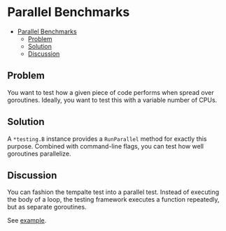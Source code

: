 # Parallel Benchmarks

- [Parallel Benchmarks](#parallel-benchmarks)
  - [Problem](#problem)
  - [Solution](#solution)
  - [Discussion](#discussion)

## Problem

You want to test how a given piece of code performs when spread over goroutines. Ideally, you want to test this with a variable number of CPUs.

## Solution

A `*testing.B` instance provides a `RunParallel` method for exactly this purpose. Combined with command-line flags, you can test how well goroutines parallelize.

## Discussion

You can fashion the tempalte test into a parallel test. Instead of executing the body of a loop, the testing framework executes a function repeatedly, but as separate goroutines.

See [example](../parallel_benchmarks).
